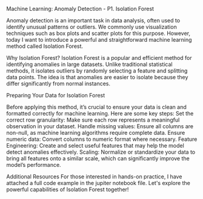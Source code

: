 Machine Learning: Anomaly Detection - P1. Isolation Forest

Anomaly detection is an important task in data analysis, often used to identify unusual patterns or outliers. 
We commonly use visualization techniques such as box plots and scatter plots for this purpose. However, today I want to introduce a powerful and straightforward machine learning method called Isolation Forest.

Why Isolation Forest?
Isolation Forest is a popular and efficient method for identifying anomalies in large datasets.
Unlike traditional statistical methods, it isolates outliers by randomly selecting a feature and splitting data points. 
The idea is that anomalies are easier to isolate because they differ significantly from normal instances.

Preparing Your Data for Isolation Forest

Before applying this method, it’s crucial to ensure your data is clean and formatted correctly for machine learning. Here are some key steps:
Set the correct row granularity: Make sure each row represents a meaningful observation in your dataset.
Handle missing values: Ensure all columns are non-null, as machine learning algorithms require complete data.
Ensure numeric data: Convert columns to numeric format where necessary.
Feature Engineering: Create and select useful features that may help the model detect anomalies effectively.
Scaling: Normalize or standardize your data to bring all features onto a similar scale, which can significantly improve the model’s performance.

Additional Resources For those interested in hands-on practice, I have attached a full code example in the jupiter notebook file. Let's explore the powerful capabilities of Isolation Forest together!
